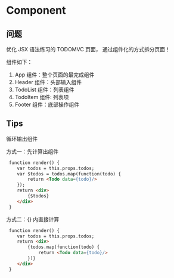 # Component

## 问题

优化 JSX 语法练习的 TODOMVC 页面， 通过组件化的方式拆分页面！

组件如下：

1. App 组件：整个页面的最完成组件
2. Header 组件：头部输入组件
2. TodoList 组件：列表组件
3. TodoItem 组件: 列表项
4. Footer 组件：底部操作组件

## Tips 

循环输出组件

方式一：先计算出组件
```html
 function render() {
    var todos = this.props.todos;
    var $todos = todos.map(function(todo) {
        return <Todo data={todo}/>
    });
    return <div>
        {$todos}
    </div>
 }
```

方式二：{} 内直接计算

```html
 function render() {
    var todos = this.props.todos;
    return <div>
        {todos.map(function(todo) {
            return <Todo data={todo}/>
        })}
    </div>
 }  
```
